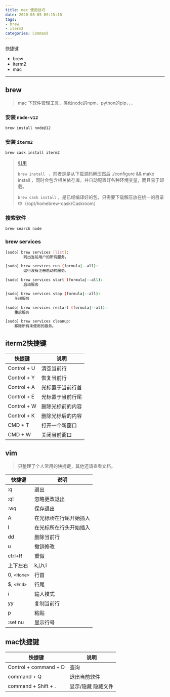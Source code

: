```yaml
---
title: mac 使用技巧
date: 2020-08-05 09:15:10
tags:
- brew
- iterm2
categories: Command
---
```


快捷键

- brew
- iterm2
- mac

---

<!-- more -->



## brew

> mac 下软件管理工具，类似node的npm，python的pip，，，



### 安装 `node-v12`

```bash
brew install node@12
```

### 安装 `iterm2`

```bash
brew cask install iterm2
```



> [引用](https://www.zhihu.com/question/22624898/answer/22782144)
>
> `brew install ` ，前者是是从下载源码解压然后 ./configure && make install ，同时会包含相关依存库。并自动配置好各种环境变量，而且易于卸载。
>
>  `brew cask install` ，是已经编译好的包，只需要下载解压放在统一的目录中（/opt/homebrew-cask/Caskroom）



### 搜索软件

```bash
brew search node
```



### brew services

```bash
[sudo] brew services [list]:
		列出当前用户的所有服务。

[sudo] brew services run (formula|--all):
		运行没有注册启动的服务。

[sudo] brew services start (formula|--all):
		启动服务

[sudo] brew services stop (formula|--all):
    关闭服务

[sudo] brew services restart (formula|--all):
    重启服务

[sudo] brew services cleanup:
    移除所有未使用的服务。

```



## iterm2快捷键

| 快捷键      | 说明             |
| ----------- | ---------------- |
| Control + U | 清空当前行       |
| Control + Y | 恢复当前行       |
| Control + A | 光标置于当前行首 |
| Control + E | 光标置于当前行尾 |
| Control + W | 删除光标前的内容 |
| Control + K | 删除光标后的内容 |
| CMD + T     | 打开一个新窗口   |
| CMD + W     | 关闭当前窗口     |



## vim

> 只整理了个人常用的快捷键，其他还请查看文档。

| 快捷键       | 说明                   |
| ------------ | ---------------------- |
| :q           | 退出                   |
| :q!          | 忽略更改退出           |
| :wq          | 保存退出               |
| A            | 在光标所在行尾开始插入 |
| I            | 在光标所在行头开始插入 |
| dd           | 删除当前行             |
| u            | 撤销修改               |
| ctrl+R       | 重做                   |
| 上下左右     | k,j,h,l                |
| 0,  `<Home>` | 行首                   |
| $, `<End>`   | 行尾                   |
| i            | 输入模式               |
| yy           | 复制当前行             |
| p            | 粘贴                   |
| :set nu      | 显示行号               |



## mac快捷键

| 快捷键                | 说明               |
| --------------------- | ------------------ |
| Control + command + D | 查询               |
| command + Q           | 退出当前软件       |
| command + Shift + .   | 显示/隐藏 隐藏文件 |
